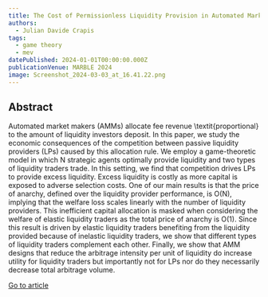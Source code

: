 ```yaml
---
title: The Cost of Permissionless Liquidity Provision in Automated Market Makers
authors:
  - Julian Davide Crapis
tags:
  - game theory
  - mev
datePublished: 2024-01-01T00:00:00.000Z
publicationVenue: MARBLE 2024
image: Screenshot_2024-03-03_at_16.41.22.png
---
```


## Abstract

Automated market makers (AMMs) allocate fee revenue \textit{proportional} to the amount of liquidity investors deposit. In this paper, we study the economic consequences of the competition between passive liquidity providers (LPs) caused by this allocation rule. We employ a game-theoretic model in which N strategic agents optimally provide liquidity and two types of liquidity traders trade. In this setting, we find that competition drives LPs to provide excess liquidity. Excess liquidity is costly as more capital is exposed to adverse selection costs. One of our main results is that the price of anarchy, defined over the liquidity provider performance, is O(N), implying that the welfare loss scales linearly with the number of liquidity providers. This inefficient capital allocation is masked when considering the welfare of elastic liquidity traders as the total price of anarchy is O(1). Since this result is driven by elastic liquidity traders benefiting from the liquidity provided because of inelastic liquidity traders, we show that different types of liquidity traders complement each other. Finally, we show that AMM designs that reduce the arbitrage intensity per unit of liquidity do increase utility for liquidity traders but importantly not for LPs nor do they necessarily decrease total arbitrage volume.

[Go to article](https://arxiv.org/abs/2402.18256)

